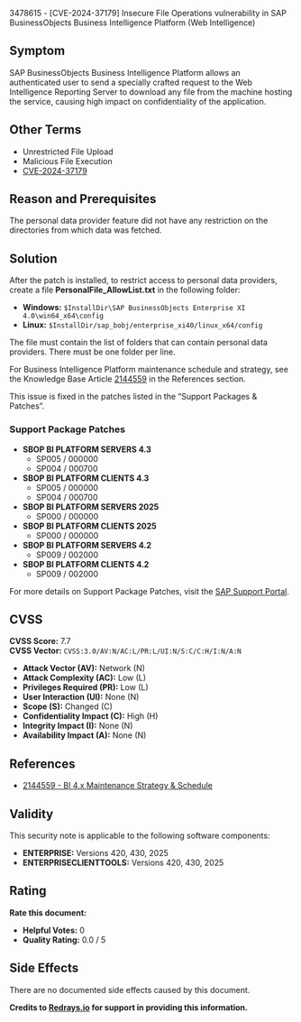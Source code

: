 3478615 - [CVE-2024-37179] Insecure File Operations vulnerability in SAP BusinessObjects Business Intelligence Platform (Web Intelligence)

## Symptom

SAP BusinessObjects Business Intelligence Platform allows an authenticated user to send a specially crafted request to the Web Intelligence Reporting Server to download any file from the machine hosting the service, causing high impact on confidentiality of the application.

## Other Terms

- Unrestricted File Upload
- Malicious File Execution
- [CVE-2024-37179](https://www.cve.org/CVERecord?id=CVE-2024-37179)

## Reason and Prerequisites

The personal data provider feature did not have any restriction on the directories from which data was fetched.

## Solution

After the patch is installed, to restrict access to personal data providers, create a file **PersonalFile_AllowList.txt** in the following folder:

- **Windows:** `$InstallDir\SAP BusinessObjects Enterprise XI 4.0\win64_x64\config`
- **Linux:** `$InstallDir/sap_bobj/enterprise_xi40/linux_x64/config`

The file must contain the list of folders that can contain personal data providers. There must be one folder per line.

For Business Intelligence Platform maintenance schedule and strategy, see the Knowledge Base Article [2144559](https://me.sap.com/notes/2144559) in the References section.

This issue is fixed in the patches listed in the “Support Packages & Patches”.

### Support Package Patches

- **SBOP BI PLATFORM SERVERS 4.3**
  - SP005 / 000000
  - SP004 / 000700
- **SBOP BI PLATFORM CLIENTS 4.3**
  - SP005 / 000000
  - SP004 / 000700
- **SBOP BI PLATFORM SERVERS 2025**
  - SP000 / 000000
- **SBOP BI PLATFORM CLIENTS 2025**
  - SP000 / 000000
- **SBOP BI PLATFORM SERVERS 4.2**
  - SP009 / 002000
- **SBOP BI PLATFORM CLIENTS 4.2**
  - SP009 / 002000

For more details on Support Package Patches, visit the [SAP Support Portal](https://me.sap.com/softwarecenter/template/products/_APP=00200682500000001943&_EVENT=DISPHIER&HEADER=Y&FUNCTIONBAR=N&EVENT=TREE&NE=NAVIGATE&ENR=73555000100200019281&V=MAINT).

## CVSS

**CVSS Score:** 7.7  
**CVSS Vector:** `CVSS:3.0/AV:N/AC:L/PR:L/UI:N/S:C/C:H/I:N/A:N`

- **Attack Vector (AV):** Network (N)
- **Attack Complexity (AC):** Low (L)
- **Privileges Required (PR):** Low (L)
- **User Interaction (UI):** None (N)
- **Scope (S):** Changed (C)
- **Confidentiality Impact (C):** High (H)
- **Integrity Impact (I):** None (N)
- **Availability Impact (A):** None (N)

## References

- [2144559 - BI 4.x Maintenance Strategy & Schedule](https://me.sap.com/notes/2144559)

## Validity

This security note is applicable to the following software components:

- **ENTERPRISE:** Versions 420, 430, 2025
- **ENTERPRISECLIENTTOOLS:** Versions 420, 430, 2025

## Rating

**Rate this document:**

- **Helpful Votes:** 0
- **Quality Rating:** 0.0 / 5

## Side Effects

There are no documented side effects caused by this document.

**Credits to [Redrays.io](https://redrays.io) for support in providing this information.**